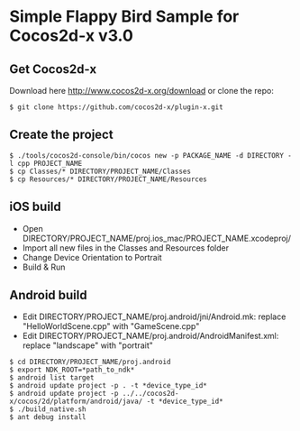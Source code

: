 Simple Flappy Bird Sample for Cocos2d-x v3.0
========================

Get Cocos2d-x
-------------

Download here http://www.cocos2d-x.org/download or clone the repo:

```shell
$ git clone https://github.com/cocos2d-x/plugin-x.git
```

Create the project
-------------

```shell
$ ./tools/cocos2d-console/bin/cocos new -p PACKAGE_NAME -d DIRECTORY -l cpp PROJECT_NAME
$ cp Classes/* DIRECTORY/PROJECT_NAME/Classes
$ cp Resources/* DIRECTORY/PROJECT_NAME/Resources
```


iOS build
-------------

+ Open DIRECTORY/PROJECT_NAME/proj.ios_mac/PROJECT_NAME.xcodeproj/
+ Import all new files in the Classes and Resources folder
+ Change Device Orientation to Portrait
+ Build & Run


Android build
-------------

+ Edit DIRECTORY/PROJECT_NAME/proj.android/jni/Android.mk: replace "HelloWorldScene.cpp" with "GameScene.cpp"
+ Edit DIRECTORY/PROJECT_NAME/proj.android/AndroidManifest.xml: replace "landscape" with "portrait"

```shell
$ cd DIRECTORY/PROJECT_NAME/proj.android
$ export NDK_ROOT=*path_to_ndk*
$ android list target
$ android update project -p . -t *device_type_id*
$ android update project -p ../../cocos2d-x/cocos/2d/platform/android/java/ -t *device_type_id*
$ ./build_native.sh
$ ant debug install
```

